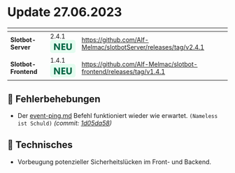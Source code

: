# Update 27.06.2023

<table data-card-size="large" data-view="cards"><thead><tr><th></th><th></th><th data-hidden data-card-target data-type="content-ref"></th></tr></thead><tbody><tr><td><strong>Slotbot-Server</strong></td><td>2.4.1 <img src="../../../.gitbook/assets/Badge-New.png" alt="Neu" data-size="line"></td><td><a href="https://github.com/Alf-Melmac/slotbotServer/releases/tag/v2.4.1">https://github.com/Alf-Melmac/slotbotServer/releases/tag/v2.4.1</a></td></tr><tr><td><strong>Slotbot-Frontend</strong></td><td>1.4.1 <img src="../../../.gitbook/assets/Badge-New.png" alt="Neu" data-size="line"></td><td><a href="https://github.com/Alf-Melmac/slotbot-frontend/releases/tag/v1.4.1">https://github.com/Alf-Melmac/slotbot-frontend/releases/tag/v1.4.1</a></td></tr></tbody></table>

## 🐞 Fehlerbehebungen

* Der [event-ping.md](../../integrationen/discord/bot-befehle/event-ping.md "mention") Befehl funktioniert wieder wie erwartet. `(Nameless ist Schuld)` _(commit:_ [_1d05da58_](https://github.com/Alf-Melmac/slotbotServer/commit/1d05da58b79531989ddde29415513ff46d86a1d0)_)_

## 🔨 Technisches

* Vorbeugung potenzieller Sicherheitslücken im Front- und Backend.
